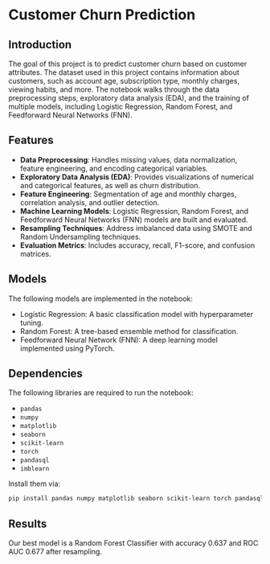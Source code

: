 # Customer Churn Prediction

## Introduction
The goal of this project is to predict customer churn based on customer attributes. The dataset used in this project contains information about customers, such as account age, subscription type, monthly charges, viewing habits, and more. The notebook walks through the data preprocessing steps, exploratory data analysis (EDA), and the training of multiple models, including Logistic Regression, Random Forest, and Feedforward Neural Networks (FNN).

## Features

- **Data Preprocessing**: Handles missing values, data normalization, feature engineering, and encoding categorical variables.
- **Exploratory Data Analysis (EDA)**: Provides visualizations of numerical and categorical features, as well as churn distribution.
- **Feature Engineering**: Segmentation of age and monthly charges, correlation analysis, and outlier detection.
- **Machine Learning Models**: Logistic Regression, Random Forest, and Feedforward Neural Networks (FNN) models are built and evaluated.
- **Resampling Techniques**: Address imbalanced data using SMOTE and Random Undersampling techniques.
- **Evaluation Metrics**: Includes accuracy, recall, F1-score, and confusion matrices.

## Models

The following models are implemented in the notebook:

- Logistic Regression: A basic classification model with hyperparameter tuning.
- Random Forest: A tree-based ensemble method for classification.
- Feedforward Neural Network (FNN): A deep learning model implemented using PyTorch.

## Dependencies
The following libraries are required to run the notebook:

- `pandas`
- `numpy`
- `matplotlib`
- `seaborn`
- `scikit-learn`
- `torch`
- `pandasql`
- `imblearn`
  
Install them via:
```bash
pip install pandas numpy matplotlib seaborn scikit-learn torch pandasql imblearn
```

## Results

Our best model is a Random Forest Classifier with accuracy 0.637 and ROC AUC 0.677 after resampling.

